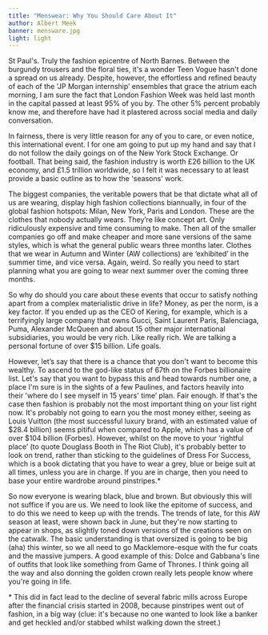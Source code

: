 ```yaml
---
title: "Menswear: Why You Should Care About It"
author: Albert Meek
banner: mensware.jpg
light: light
---
```


St Paul's. Truly the fashion epicentre of North Barnes. Between the burgundy trousers and the floral ties, it's a wonder Teen Vogue hasn't done a spread on us already. Despite, however, the effortless and refined beauty of each of the ’JP Morgan internship’ ensembles that grace the atrium each morning, I am sure the fact that London Fashion Week was held last month in the capital passed at least 95% of you by. The other 5% percent probably know me, and therefore have had it plastered across social media and daily conversation.

In fairness, there is very little reason for any of you to care, or even notice, this international event. I for one am going to put up my hand and say that I do not follow the daily goings on of the New York Stock Exchange. Or football. That being said, the fashion industry is worth £26 billion to the UK economy, and £1.5 trillion worldwide, so I felt it was necessary to at least provide a basic outline as to how the 'seasons' work.

The biggest companies, the veritable powers that be that dictate what all of us are wearing, display high fashion collections biannually, in four of the global fashion hotspots: Milan, New York, Paris and London. These are the clothes that nobody actually wears. They’re like concept art. Only ridiculously expensive and time consuming to make. Then all of the smaller companies go off and make cheaper and more sane versions of the same styles, which is what the general public wears three months later. Clothes that we wear in Autumn and Winter (AW collections) are ‘exhibited’ in the summer time, and vice versa. Again, weird. So really you need to start planning what you are going to wear next summer over the coming three months.

So why do should you care about these events that occur to satisfy nothing apart from a complex materialistic drive in life? Money, as per the norm, is a key factor. If you ended up as the CEO of Kering, for example, which is a terrifyingly large company that owns Gucci, Saint Laurent Paris, Balenciaga, Puma, Alexander McQueen and about 15 other major international subsidiaries, you would be very rich. Like really rich. We are talking a personal fortune of over $15 billion. Life goals.

However, let’s say that there is a chance that you don't want to become this wealthy. To ascend to the god-like status of 67th on the Forbes billionaire list. Let's say that you want to bypass this and head towards number one, a place I'm sure is in the sights of a few Paulines, and factors heavily into their 'where do I see myself in 15 years' time’ plan. Fair  enough. If that's the case then fashion is probably not the most important thing on your list right now. It's probably not going to earn you the most money either, seeing as Louis Vuitton (the most successful luxury brand, with an estimated value of $28.4 billion) seems pitiful when compared to Apple, which has a value of over $104 billion (Forbes). However, whilst on the move to your ’rightful place’ (to quote Douglass Booth in The Riot Club), it's probably better to look on trend, rather than sticking to the guidelines of Dress For Success, which is a book dictating that you have to wear a grey, blue or beige suit at all times, unless you are in charge. If you are in charge, then you need to base your entire wardrobe around pinstripes.*

So now everyone is wearing black, blue and brown. But obviously this will not suffice if you are us. We need to look like the epitome of success, and to do this we need to keep up with the trends. The trends of late, for this AW season at least, were shown back in June, but they're now starting to appear in shops, as slightly toned down versions of the creations seen on the catwalk. The basic understanding is that oversized is going to be big (aha) this winter, so we all need to go Macklemore-esque with the fur coats and the massive jumpers. A good example of this: Dolce and Gabbana's line of outfits that look like something from Game of Thrones. I think going all the way and also donning the golden crown really lets people know where you're going in life.

\* This did in fact lead to the decline of several fabric mills across Europe after the financial crisis started in 2008, because pinstripes went out of fashion, in a big way (clue: it's because no one wanted to look like a banker and get heckled and/or stabbed whilst walking down the street.)
